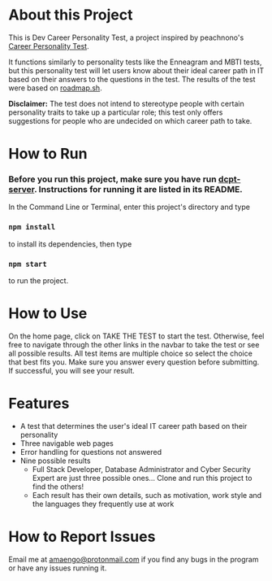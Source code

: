 # About this Project

This is Dev Career Personality Test, a project inspired by peachnono's [Career Personality Test](https://github.com/peachnono/dev-personality-test). 

It functions similarly to personality tests like the Enneagram and MBTI tests, but this personality test will let users know about their ideal career path in IT based on their answers to the questions in the test. The results of the test were based on [roadmap.sh](https://roadmap.sh/). 

__Disclaimer:__ The test does not intend to stereotype people with certain personality traits to take up a particular role; this test only offers suggestions for people who are undecided on which career path to take. 



# How to Run

### Before you run this project, make sure you have run [dcpt-server](https://github.com/thedevarchive/dcpt-server). Instructions for running it are listed in its README. 

In the Command Line or Terminal, enter this project's directory and type 

### `npm install`

to install its dependencies, then type

### `npm start`

to run the project. 

# How to Use

On the home page, click on TAKE THE TEST to start the test. Otherwise, feel free to navigate through the other links in the navbar to take the test or see all possible results. All test items are multiple choice so select the choice that best fits you. Make sure you answer every question before submitting. If successful, you will see your result. 

# Features

* A test that determines the user's ideal IT career path based on their personality
* Three navigable web pages 
* Error handling for questions not answered
* Nine possible results
  * Full Stack Developer, Database Administrator and Cyber Security Expert are just three possible ones… Clone and run this project to find the others!
  * Each result has their own details, such as motivation, work style and the languages they frequently use at work

# How to Report Issues

Email me at amaengo@protonmail.com if you find any bugs in the program or have any issues running it. 
